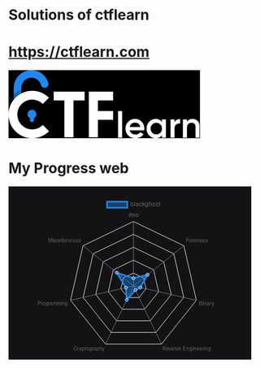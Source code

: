 # Solutions of ctflearn
# https://ctflearn.com
![ctflearn](https://github.com/root-ji218at/ctflearn.com/blob/master/Image/ctflearn.png)

# My Progress web
![my_progress](https://github.com/root-ji218at/ctflearn.com/blob/master/Image/progress.png)
